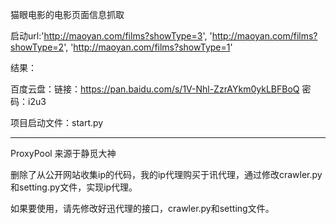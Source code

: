 猫眼电影的电影页面信息抓取

启动url:'http://maoyan.com/films?showType=3',
       'http://maoyan.com/films?showType=2',
       'http://maoyan.com/films?showType=1'

结果：

百度云盘：链接：https://pan.baidu.com/s/1V-Nhl-ZzrAYkm0ykLBFBoQ 密码：i2u3

项目启动文件：start.py

--------------------------------------------------------------------------------------------

ProxyPool 来源于静觅大神

删除了从公开网站收集ip的代码，我的ip代理购买于讯代理，通过修改crawler.py和setting.py文件，实现ip代理。

如果要使用，请先修改好迅代理的接口，crawler.py和setting文件。

